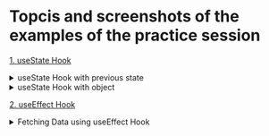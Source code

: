 # Topcis and screenshots of the examples of the practice session
[1. useState Hook](#hooks)
<details>
  <summary>useState Hook with previous state</summary>
    <h3>useState with previous state</h3>
    <img src="https://github.com/Razi-Azam/my-react-doc/assets/106505820/044a9165-9655-41f7-b9da-c76b68ae1bf0" width="350" height="100" />
  
    ```javascript
      const incrementFive = () => {
      for(let i = 0; i < 5; i++) {
        // setCount(count + 1) //Bug: shows 1 everytime the button is clicked because the count is not incremented based on the previous value.
        setCount(prev => prev + 1) // increment by 1 beucase the count uses the prev value to make increment
      }
      }
    ```
</details>

<details>
  <summary>useState Hook with object</summary>
    <h3>useState with object</h3>
    <img src="https://github.com/Razi-Azam/my-react-doc/assets/106505820/fe12848f-dba2-42d4-9925-aa103e66c399" width="450" height="300" />
    <ul>
      <li>useState hook doesn't merge the state. We have to do it manually.</li>
      <li>Here, we have merged the state using a spread operator.</li>
    </ul>
  
    ```javascript
        <input type="text"
            className='border border-gray-950 bg-slate-200 text-gray-950 w-auto px-4 mx-2'
            value={name.firstName}
            // onChange={(e) => setName({firstName: e.target.value})} Error: here, useState hook will not merge the state
            onChange={(e) => setName({...name, firstName: e.target.value})} //spread the name the set the name property using spread operator to manual merge
        />
      }
    ```

</details>

[2. useEffect Hook](#hooks)

<details>
  <summary>Fetching Data using useEffect Hook</summary>
    <h3>useState with previous state</h3>
    <img src="https://github.com/Razi-Azam/my-react-doc/assets/106505820/84d815b1-2709-4ef8-a361-60794a45a344" width="350" height="100" />
  
    ```javascript
        import React, { useEffect, useState } from 'react'
        import axios from 'axios'
        
        function  FecthData() {
            const [post, setPost] = useState([])
            const [id, setId] = useState(1)
            const [idFromButtonClick, setIdFromButtonClick] = useState(1)
        
            useEffect(() => {
                axios.get(`https://jsonplaceholder.typicode.com/posts/${idFromButtonClick}`)
                .then(res => {
                    console.log(res)
                    setPost(res.data)
                })
                .catch(err => {
                    console.log(err)
                })
            }, [idFromButtonClick])
        
            const handleClick = () => {
                setIdFromButtonClick(id)
            }
        
          return (
            <div>
                {/* Fetch data on the basis of user input and on button click
                    When the button is clicked, the handleclick event set the id from 
                    the input field to the idFromButtonClick which helps in fetching the desired data
                */}
                <input 
                    type="text"
                    className='border border-gray-950 bg-slate-200 text-gray-950 w-auto px-4 mx-2'
                    value={id}
                    onChange={(e) => setId(e.target.value)} 
                />
                <button 
                    className='border border-gray-950 bg-slate-500 text-white w-30 px-2'
                    onClick={handleClick}>Fetch Post
                </button>
                <h2 
                    className='text-gray-950 my-2 text-xl'>Title - {post.title}
                </h2>
        
            </div>
          )
        }
        
        export default FecthData
    ```
</details>
